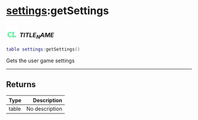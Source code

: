 # [settings](../settings/README.md):getSettings

### <img src="../../.gitbook/assets/client.png" width="32" height="32" /> $TITLE_NAME$

```lua
table settings:getSettings()
```

Gets the user game settings<br>

-----------------
## Returns

| Type   | Description |
| ------ | ----------: |
| table | No description |
